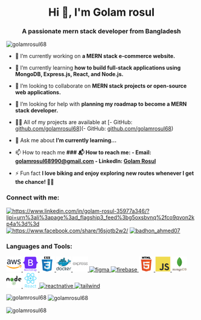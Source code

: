 <h1 align="center">Hi 👋, I'm Golam rosul</h1>
<h3 align="center">A passionate mern stack developer from Bangladesh</h3>

<p align="left"> <img src="https://komarev.com/ghpvc/?username=golamrosul68&label=Profile%20views&color=0e75b6&style=flat" alt="golamrosul68" /> </p>



- 🔭 I’m currently working on **a MERN stack e-commerce website.**

- 🌱 I’m currently learning **how to build full-stack applications using MongoDB, Express.js, React, and Node.js.**

- 👯 I’m looking to collaborate on **MERN stack projects or open-source web applications.**

- 🤝 I’m looking for help with **planning my roadmap to become a MERN stack developer.**

- 👨‍💻 All of my projects are available at [- GitHub: [github.com/golamrosul68](https://github.com/golamrosul68)](- GitHub: [github.com/golamrosul68](https://github.com/golamrosul68))

- 💬 Ask me about **I’m currently learning...**

- 📫 How to reach me **### 📬 How to reach me: - Email: golamrosul68990@gmail.com - LinkedIn: [Golam Rosul](https://www.linkedin.com/in/golam-rosul-35977a346/)**

- ⚡ Fun fact **I love biking and enjoy exploring new routes whenever I get the chance! 🚴‍♂️**

<h3 align="left">Connect with me:</h3>
<p align="left">
<a href="https://www.linkedin.com/in/golam-rosul-35977a346?lipi=urn%3Ali%3Apage%3Ad_flagship3_profile_view_base_contact_details%3BZO4RcTsdQZ235vudg%2FiBAQ%3D%3D" target="blank"><img align="center" src="https://raw.githubusercontent.com/rahuldkjain/github-profile-readme-generator/master/src/images/icons/Social/linked-in-alt.svg" alt="https://www.linkedin.com/in/golam-rosul-35977a346/?lipi=urn%3ali%3apage%3ad_flagship3_feed%3bg5oxsbvnq%2fco9qvon2kp4a%3d%3d" height="30" width="40" /></a>
<a href="https://fb.com/https://www.https://www.facebook.com/badhon.ahmed.423282/" target="blank"><img align="center" src="https://raw.githubusercontent.com/rahuldkjain/github-profile-readme-generator/master/src/images/icons/Social/facebook.svg" alt="https://www.facebook.com/share/16sjotb2w2/" height="30" width="40" /></a>
<a href="https://instagram.com/badhon_ahmed07" target="blank"><img align="center" src="https://raw.githubusercontent.com/rahuldkjain/github-profile-readme-generator/master/src/images/icons/Social/instagram.svg" alt="badhon_ahmed07" height="30" width="40" /></a>
</p>

<h3 align="left">Languages and Tools:</h3>
<p align="left"> <a href="https://aws.amazon.com" target="_blank" rel="noreferrer"> <img src="https://raw.githubusercontent.com/devicons/devicon/master/icons/amazonwebservices/amazonwebservices-original-wordmark.svg" alt="aws" width="40" height="40"/> </a> <a href="https://getbootstrap.com" target="_blank" rel="noreferrer"> <img src="https://raw.githubusercontent.com/devicons/devicon/master/icons/bootstrap/bootstrap-plain-wordmark.svg" alt="bootstrap" width="40" height="40"/> </a> <a href="https://www.w3schools.com/css/" target="_blank" rel="noreferrer"> <img src="https://raw.githubusercontent.com/devicons/devicon/master/icons/css3/css3-original-wordmark.svg" alt="css3" width="40" height="40"/> </a> <a href="https://www.docker.com/" target="_blank" rel="noreferrer"> <img src="https://raw.githubusercontent.com/devicons/devicon/master/icons/docker/docker-original-wordmark.svg" alt="docker" width="40" height="40"/> </a> <a href="https://expressjs.com" target="_blank" rel="noreferrer"> <img src="https://raw.githubusercontent.com/devicons/devicon/master/icons/express/express-original-wordmark.svg" alt="express" width="40" height="40"/> </a> <a href="https://www.figma.com/" target="_blank" rel="noreferrer"> <img src="https://www.vectorlogo.zone/logos/figma/figma-icon.svg" alt="figma" width="40" height="40"/> </a> <a href="https://firebase.google.com/" target="_blank" rel="noreferrer"> <img src="https://www.vectorlogo.zone/logos/firebase/firebase-icon.svg" alt="firebase" width="40" height="40"/> </a> <a href="https://www.w3.org/html/" target="_blank" rel="noreferrer"> <img src="https://raw.githubusercontent.com/devicons/devicon/master/icons/html5/html5-original-wordmark.svg" alt="html5" width="40" height="40"/> </a> <a href="https://developer.mozilla.org/en-US/docs/Web/JavaScript" target="_blank" rel="noreferrer"> <img src="https://raw.githubusercontent.com/devicons/devicon/master/icons/javascript/javascript-original.svg" alt="javascript" width="40" height="40"/> </a> <a href="https://www.mongodb.com/" target="_blank" rel="noreferrer"> <img src="https://raw.githubusercontent.com/devicons/devicon/master/icons/mongodb/mongodb-original-wordmark.svg" alt="mongodb" width="40" height="40"/> </a> <a href="https://nodejs.org" target="_blank" rel="noreferrer"> <img src="https://raw.githubusercontent.com/devicons/devicon/master/icons/nodejs/nodejs-original-wordmark.svg" alt="nodejs" width="40" height="40"/> </a> <a href="https://reactjs.org/" target="_blank" rel="noreferrer"> <img src="https://raw.githubusercontent.com/devicons/devicon/master/icons/react/react-original-wordmark.svg" alt="react" width="40" height="40"/> </a> <a href="https://reactnative.dev/" target="_blank" rel="noreferrer"> <img src="https://reactnative.dev/img/header_logo.svg" alt="reactnative" width="40" height="40"/> </a> <a href="https://tailwindcss.com/" target="_blank" rel="noreferrer"> <img src="https://www.vectorlogo.zone/logos/tailwindcss/tailwindcss-icon.svg" alt="tailwind" width="40" height="40"/> </a> </p>

<p><img align="left" src="https://github-readme-stats.vercel.app/api/top-langs?username=golamrosul68&show_icons=true&locale=en&layout=compact" alt="golamrosul68" /></p>

<p>&nbsp;<img align="center" src="https://github-readme-stats.vercel.app/api?username=golamrosul68&show_icons=true&locale=en" alt="golamrosul68" /></p>

<p><img align="center" src="https://github-readme-streak-stats.herokuapp.com/?user=golamrosul68&" alt="golamrosul68" /></p>
